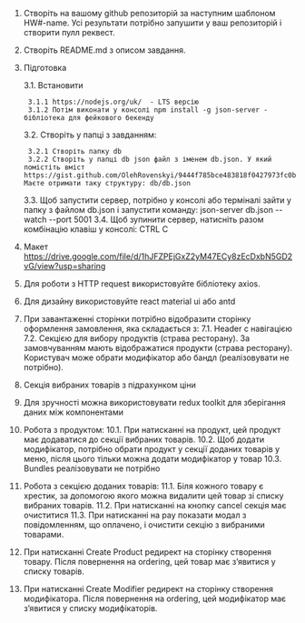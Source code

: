 1. Створіть на вашому github репозиторій за наступним шаблоном HW#-name. Усі результати потрібно запушити у ваш репозиторій і створити пулл реквест.
2. Створіть README.md з описом завдання.
3. Підготовка

    3.1. Встановити

        3.1.1 https://nodejs.org/uk/  - LTS версію
        3.1.2 Потім виконати у консолі npm install -g json-server - бібліотека для фейкового бекенду

    3.2. Створіть у папці з завданням:

        3.2.1 Створіть папку db
        3.2.2 Створіть у папці db json файл з іменем db.json. У який помістіть вміст https://gist.github.com/OlehRovenskyi/9444f785bce483818f0427973fc0b9af. Маєте отримати таку структуру: db/db.json
   3.3. Щоб запустити сервер, потрібно у консолі або терміналі зайти у папку з файлом db.json і запустити команду: json-server db.json --watch --port 5001
   3.4. Щоб зупинити сервер, натисніть разом комбінацію клавіш у консолі: CTRL C 
4. Макет https://drive.google.com/file/d/1hJFZPEjGxZ2yM47ECy8zEcDxbN5GD2vG/view?usp=sharing
5. Для роботи з HTTP request використовуйте бібліотеку axios.
6. Для дизайну використовуйте react material ui або antd
7. При завантаженні сторінки потрібно відобразити сторінку оформлення замовлення, яка складається з:
   7.1. Header с навігацією
   7.2. Секцією для вибору продуктів (страва ресторану). За замовчуванням мають відображатися продукти (страва ресторану). Користувач може обрати модифікатор або бандл (реалізовувати не потрібно).
8. Секція вибраних товарів з підрахунком ціни
9. Для зручності можна використовувати redux toolkit для зберігання даних між компонентами
10. Робота з продуктом:
   10.1. При натисканні на продукт, цей продукт має додаватися до секції вибраних товарів.
   10.2. Щоб додати модифікатор, потрібно обрати продукт у секції доданих товарів у меню, після цього тільки можна додати модифікатор у товар
   10.3. Bundles реалізовувати не потрібно
11. Робота з секцією доданих товарів:
   11.1. Біля кожного товару є хрестик, за допомогою якого можна видалити цей товар зі списку вибраних товарів.
   11.2. При натисканні на кнопку cancel секція має очиститися
   11.3. При натисканні на pay показати модал з повідомленням, що оплачено, і очистити секцію з вибраними товарами.
12. При натисканні Create Product редирект на сторінку створення товару. Після повернення на ordering, цей товар має з’явитися у списку товарів.
13. При натисканні Create Modifier редирект на сторінку створення модифікатора. Після повернення на ordering, цей модифікатор має з’явитися у списку модифікаторів.
